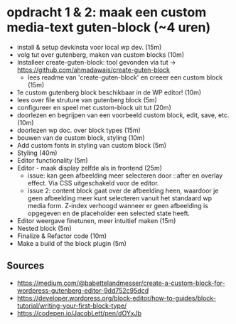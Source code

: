 # opdracht 1 & 2: maak een custom media-text guten-block (~4 uren)
- install & setup devkinsta voor local wp dev. (15m)
- volg tut over gutenberg, maken van custom blocks (10m)
- Installeer create-guten-block: tool gevonden via tut -> https://github.com/ahmadawais/create-guten-block
  - lees readme van 'create-guten-block' en creeer een custom block (15m)
- 1e custom gutenberg block beschikbaar in de WP editor! (10m)
- lees over file struture van gutenberg block (5m)
- configureer en speel met custom-block uit tut (20m)
- doorlezen en begrijpen van een voorbeeld custom block, edit, save, etc. (10m)
- doorlezen wp doc. over block types (15m)
- bouwen van de custom block, styling (10m)
- Add custom fonts in styling van custom block (5m)
- Styling (40m)
- Editor functionality (5m)
- Editor - maak display zelfde als in frontend (25m)
  - issue: kan geen afbeelding meer selecteren door ::after en overlay effect. Via CSS uitgeschakeld voor de editor.
  - issue 2: content block gaat over de afbeelding heen, waardoor je geen afbeelding meer kunt selecteren vanuit het standaard wp media form. Z-index verhoogd wanneer er geen afbeelding is opgegeven en de placeholder een selected state heeft.
- Editor weergave finetunen, meer intuitief maken (15m)
- Nested block (5m)
- Finalize & Refactor code (10m)
- Make a build of the block plugin (5m)

## Sources
- https://medium.com/@babettelandmesser/create-a-custom-block-for-wordpress-gutenberg-editor-9dd752c95dcd
- https://developer.wordpress.org/block-editor/how-to-guides/block-tutorial/writing-your-first-block-type/
- https://codepen.io/JacobLett/pen/dOYxJb
